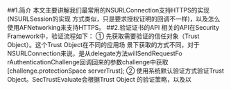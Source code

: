 ##1.简介
        本文主要讲解我们最常用的NSURLConnection支持HTTPS的实现(NSURLSession的实现
    方式类似，只是要求授权证明的回调不一样)，以及怎么使用AFNetworking来支持HTTPS。
##2.验证证书的API
        相关的API在Security Framework中，验证流程如下：
        ① 先获取需要验证的信任对象（Trust Object）。这个Trust Object在不同的应用场
    景下获取的方式不同，对于NSURLConnection来说，是从delegate方法willSendRequestFo
    rAuthenticationChallenge回调回来的参数challenge中获取
            [challenge.protectionSpace serverTrust];
        ② 使用系统默认验证方式验证Trust Object。SecTrustEvaluate会根据Trust Object
    的验证策略，以及以
